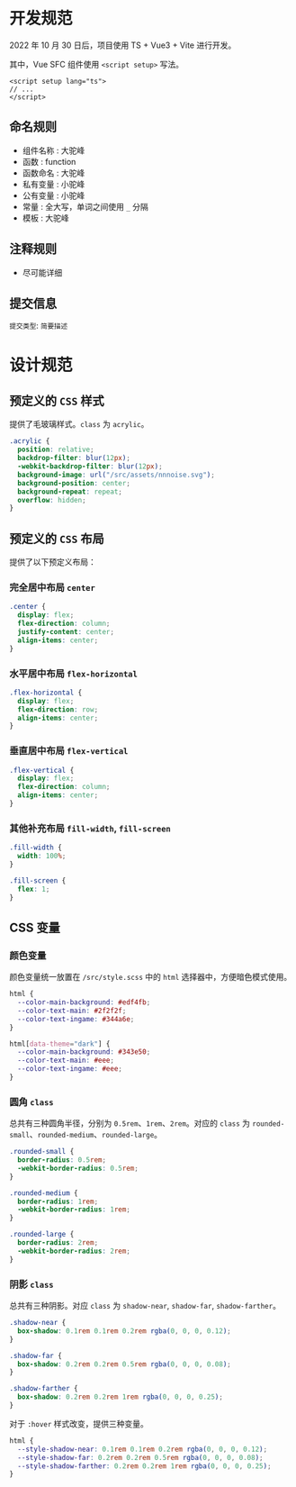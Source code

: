 # 开发规范

2022 年 10 月 30 日后，项目使用 TS + Vue3 + Vite 进行开发。

其中，Vue SFC 组件使用 `<script setup>` 写法。

```vue
<script setup lang="ts">
// ...
</script>
```

## 命名规则

- 组件名称 : 大驼峰
- 函数 : function
- 函数命名 : 大驼峰
- 私有变量 : 小驼峰
- 公有变量 : 小驼峰
- 常量 : 全大写，单词之间使用 `_` 分隔
- 模板 : 大驼峰

## 注释规则

- 尽可能详细

## 提交信息

`提交类型`: `简要描述`

# 设计规范

## 预定义的 `CSS` 样式

提供了毛玻璃样式。`class` 为 `acrylic`。

```scss
.acrylic {
  position: relative;
  backdrop-filter: blur(12px);
  -webkit-backdrop-filter: blur(12px);
  background-image: url("/src/assets/nnnoise.svg");
  background-position: center;
  background-repeat: repeat;
  overflow: hidden;
}
```

## 预定义的 `CSS` 布局

提供了以下预定义布局：

### 完全居中布局 `center`

```scss
.center {
  display: flex;
  flex-direction: column;
  justify-content: center;
  align-items: center;
}
```

### 水平居中布局 `flex-horizontal`

```scss
.flex-horizontal {
  display: flex;
  flex-direction: row;
  align-items: center;
}
```

### 垂直居中布局 `flex-vertical`

```scss
.flex-vertical {
  display: flex;
  flex-direction: column;
  align-items: center;
}
```

### 其他补充布局 `fill-width`, `fill-screen`

```scss
.fill-width {
  width: 100%;
}

.fill-screen {
  flex: 1;
}
```

## CSS 变量

### 颜色变量

颜色变量统一放置在 `/src/style.scss` 中的 `html` 选择器中，方便暗色模式使用。

```scss
html {
  --color-main-background: #edf4fb;
  --color-text-main: #2f2f2f;
  --color-text-ingame: #344a6e;
}

html[data-theme="dark"] {
  --color-main-background: #343e50;
  --color-text-main: #eee;
  --color-text-ingame: #eee;
}
```

### 圆角 `class`

总共有三种圆角半径，分别为 `0.5rem`、`1rem`、`2rem`。对应的 `class` 为 `rounded-small`、`rounded-medium`、`rounded-large`。

```scss
.rounded-small {
  border-radius: 0.5rem;
  -webkit-border-radius: 0.5rem;
}

.rounded-medium {
  border-radius: 1rem;
  -webkit-border-radius: 1rem;
}

.rounded-large {
  border-radius: 2rem;
  -webkit-border-radius: 2rem;
}
```

### 阴影 `class`

总共有三种阴影。对应 `class` 为 `shadow-near`, `shadow-far`, `shadow-farther`。

```scss
.shadow-near {
  box-shadow: 0.1rem 0.1rem 0.2rem rgba(0, 0, 0, 0.12);
}

.shadow-far {
  box-shadow: 0.2rem 0.2rem 0.5rem rgba(0, 0, 0, 0.08);
}

.shadow-farther {
  box-shadow: 0.2rem 0.2rem 1rem rgba(0, 0, 0, 0.25);
}
```

对于 `:hover` 样式改变，提供三种变量。

```scss
html {
  --style-shadow-near: 0.1rem 0.1rem 0.2rem rgba(0, 0, 0, 0.12);
  --style-shadow-far: 0.2rem 0.2rem 0.5rem rgba(0, 0, 0, 0.08);
  --style-shadow-farther: 0.2rem 0.2rem 1rem rgba(0, 0, 0, 0.25);
}
```
